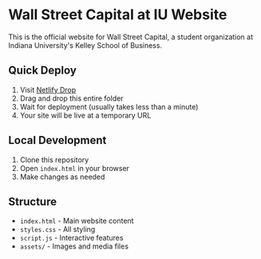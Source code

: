 # Wall Street Capital at IU Website

This is the official website for Wall Street Capital, a student organization at Indiana University's Kelley School of Business.

## Quick Deploy

1. Visit [Netlify Drop](https://app.netlify.com/drop)
2. Drag and drop this entire folder
3. Wait for deployment (usually takes less than a minute)
4. Your site will be live at a temporary URL

## Local Development

1. Clone this repository
2. Open `index.html` in your browser
3. Make changes as needed

## Structure

- `index.html` - Main website content
- `styles.css` - All styling
- `script.js` - Interactive features
- `assets/` - Images and media files 
